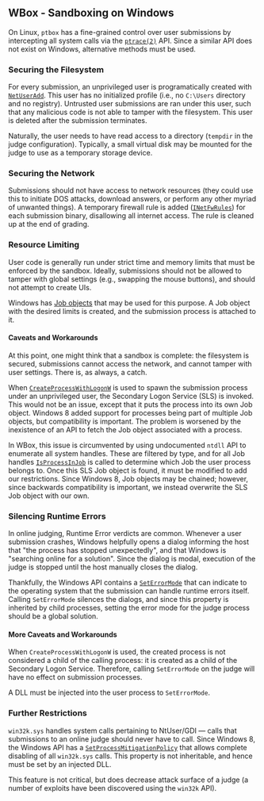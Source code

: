 ## WBox - Sandboxing on Windows

On Linux, `ptbox` has a fine-grained control over user submissions by intercepting all system calls via the [`ptrace(2)`](http://linux.die.net/man/2/ptrace) API. Since a similar API does not exist on Windows, alternative methods must be used.

### Securing the Filesystem

For every submission, an unprivileged user is programatically created with [`NetUserAdd`](https://msdn.microsoft.com/en-us/library/windows/desktop/aa370649%28v=vs.85%29.aspx). This user has no initialized profile (i.e., no `C:\Users` directory and no registry). Untrusted user submissions are ran under this user, such that any malicious code is not able to tamper with the filesystem. This user is deleted after the submission terminates.

Naturally, the user needs to have read access to a directory (`tempdir` in the judge configuration). Typically, a small virtual disk may be mounted for the judge to use as a temporary storage device.

### Securing the Network

Submissions should not have access to network resources (they could use this to initiate DOS attacks, download answers, or perform any other myriad of unwanted things). A temporary firewall rule is added ([`INetFwRules`](https://msdn.microsoft.com/en-us/library/windows/desktop/aa365345%28v=vs.85%29.aspx)) for each submission binary, disallowing all internet access. The rule is cleaned up at the end of grading.

### Resource Limiting

User code is generally run under strict time and memory limits that must be enforced by the sandbox. Ideally, submissions should not be allowed to tamper with global settings (e.g., swapping the mouse buttons), and should not attempt to create UIs.

Windows has [Job objects](https://msdn.microsoft.com/en-us/library/windows/desktop/ms684147%28v=vs.85%29.aspx) that may be used for this purpose. A Job object with the desired limits is created, and the submission process is attached to it.

#### Caveats and Workarounds

At this point, one might think that a sandbox is complete: the filesystem is secured, submissions cannot access the network, and cannot tamper with user settings. There is, as always, a catch.

When [`CreateProcessWithLogonW`](https://msdn.microsoft.com/en-us/library/windows/desktop/ms682431%28v=vs.85%29.aspx) is used to spawn the submission process under an unprivileged user, the Secondary Logon Service (SLS) is invoked. This would not be an issue, except that it puts the process into its own Job object. Windows 8 added support for processes being part of multiple Job objects, but compatibility is important. The problem is worsened by the inexistence of an API to fetch the Job object associated with a process.

In WBox, this issue is circumvented by using undocumented `ntdll` API to enumerate all system handles. These are filtered by type, and for all Job handles [`IsProcessInJob`](https://msdn.microsoft.com/en-us/library/windows/desktop/ms684127%28v=vs.85%29.aspx) is called to determine which Job the user process belongs to. Once this SLS Job object is found, it must be modified to add our restrictions. Since Windows 8, Job objects may be chained; however, since backwards compatibility is important, we instead overwrite the SLS Job object with our own.

### Silencing Runtime Errors

In online judging, Runtime Error verdicts are common. Whenever a user submission crashes, Windows helpfully opens a dialog informing the host that "the process has stopped unexpectedly", and that Windows is "searching online for a solution". Since the dialog is modal, execution of the judge is stopped until the host manually closes the dialog.

Thankfully, the Windows API contains a [`SetErrorMode`](https://msdn.microsoft.com/en-us/library/windows/desktop/ms680621%28v=vs.85%29.aspx) that can indicate to the operating system that the submission can handle runtime errors itself. Calling `SetErrorMode` silences the dialogs, and since this property is inherited by child processes, setting the error mode for the judge process should be a global solution.

#### More Caveats and Workarounds

When `CreateProcessWithLogonW` is used, the created process is not considered a child of the calling process: it is created as a child of the Secondary Logon Service. Therefore, calling `SetErrorMode` on the judge will have no effect on submission processes.

A DLL must be injected into the user process to `SetErrorMode`.

### Further Restrictions

`win32k.sys` handles system calls pertaining to NtUser/GDI &mdash; calls that submissions to an online judge should never have to call. Since Windows 8, the Windows API has a [`SetProcessMitigationPolicy`](https://msdn.microsoft.com/en-us/library/windows/desktop/hh769088%28v=vs.85%29.aspx) that allows complete disabling of all `win32k.sys` calls. This property is not inheritable, and hence must be set by an injected DLL.

This feature is not critical, but does decrease attack surface of a judge (a number of exploits have been discovered using the `win32k` API).
